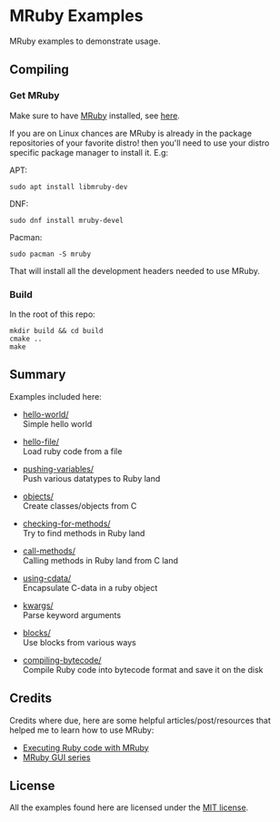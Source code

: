 # MRuby Examples

MRuby examples to demonstrate usage.

## Compiling

### Get MRuby

Make sure to have [MRuby](https://mruby.org/) installed, see [here](https://github.com/mruby/mruby#how-to-get-mruby).

If you are on Linux chances are MRuby is already in the package repositories of your favorite distro! then you'll need to use
your distro specific package manager to install it. E.g:

APT:  
```console
sudo apt install libmruby-dev
```

DNF:  
```console
sudo dnf install mruby-devel
```

Pacman:  
```console
sudo pacman -S mruby
```

That will install all the development headers needed to use MRuby.

### Build

In the root of this repo:

```console
mkdir build && cd build
cmake ..
make
```

## Summary

Examples included here:

- [hello-world/](src/hello-world/)  
    Simple hello world
- [hello-file/](src/hello-file/)  
    Load ruby code from a file
- [pushing-variables/](src/pushing-variables/)  
    Push various datatypes to Ruby land
- [objects/](src/objects/)  
    Create classes/objects from C
- [checking-for-methods/](src/checking-for-methods/)  
    Try to find methods in Ruby land
- [call-methods/](src/call-methods/)  
    Calling methods in Ruby land from C land
- [using-cdata/](src/using-cdata/)  
    Encapsulate C-data in a ruby object
- [kwargs/](src/kwargs/)  
    Parse keyword arguments
- [blocks/](src/blocks)  
    Use blocks from various ways

- [compiling-bytecode/](src/compiling-bytecode)  
    Compile Ruby code into bytecode format and save it on the disk

## Credits

Credits where due, here are some helpful articles/post/resources that helped
me to learn how to use MRuby:

- [Executing Ruby code with MRuby](https://mruby.org/docs/articles/executing-ruby-code-with-mruby.html)
- [MRuby GUI series](https://dev.to/roryo/a-new-smalltalk-style-environment-for-ruby-5f5c)

## License

All the examples found here are licensed under the [MIT license](/LICENSE).
